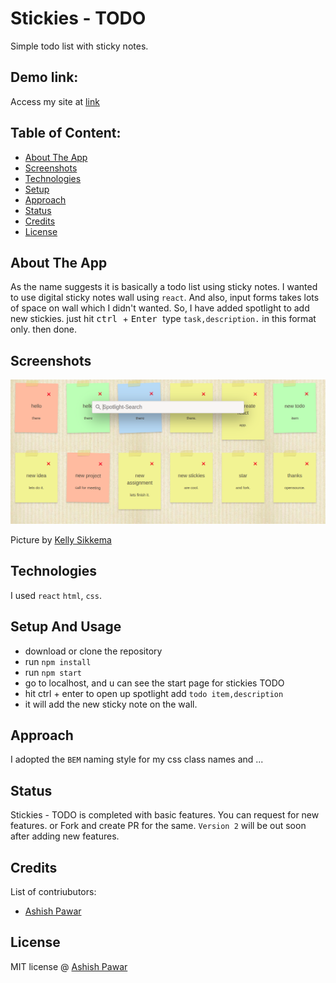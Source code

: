 # Stickies - TODO
Simple todo list with sticky notes.

## Demo link:
Access my site at [link](deployment-link)

## Table of Content:

- [About The App](#about-the-app)
- [Screenshots](#screenshots)
- [Technologies](#technologies)
- [Setup](#setup)
- [Approach](#approach)
- [Status](#status)
- [Credits](#credits)
- [License](#license)

## About The App
As the name suggests it is basically a todo list using sticky notes. I wanted to use digital sticky notes wall using `react`. And also, input forms takes lots of space on wall which I didn't wanted. So, I have added spotlight to add new stickies. just hit
<kbd> ctrl </kbd> + <kbd> Enter </kbd> type `task,description.` in this format only. then done.


## Screenshots

![screenshot](.github/stickies_ss.png)

Picture by [Kelly Sikkema](https://unsplash.com/@kellysikkema)

## Technologies
I used `react` `html`, `css`.

## Setup And Usage
- download or clone the repository
- run `npm install`
- run `npm start`
- go to localhost, and u can see the start page for stickies TODO
- hit ctrl + enter to open up spotlight add `todo item,description`
- it will add the new sticky note on the wall.

## Approach
I adopted the `BEM` naming style for my css class names and ...

## Status
Stickies - TODO is completed with basic features. You can request for new features. or Fork and create PR for the same. `Version 2` will be out soon after adding new features.

## Credits
List of contriubutors:
- [Ashish Pawar](https://github.com/ashishpawar517)

## License

MIT license @ [Ashish Pawar](https://github.com/ashishpawar517)